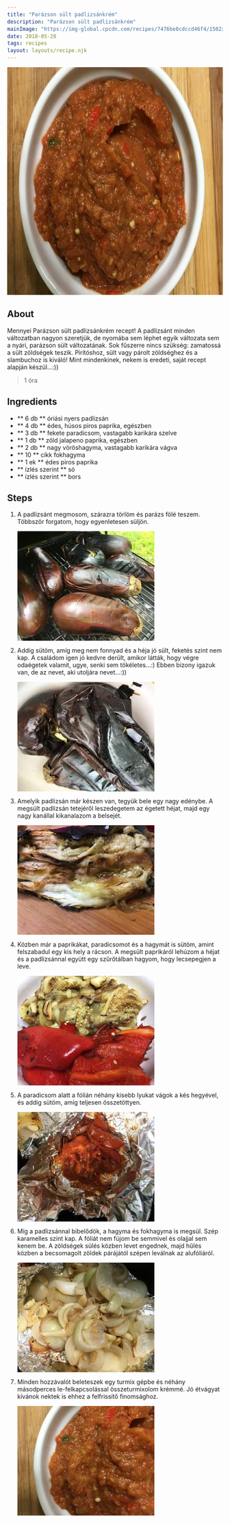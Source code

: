 ```yaml
---
title: "Parázson sült padlizsánkrém"
description: "Parázson sült padlizsánkrém"
mainImage: "https://img-global.cpcdn.com/recipes/7476be8cdccd46f4/1502x1064cq70/parazson-sult-padlizsankrem-recept-foto.jpg"
date: 2018-05-28
tags: recipes
layout: layouts/recipe.njk
---
```

                        
<p align="center"><a href="https://cookpad.com/hu/receptek/5040119-parazson-sult-padlizsankrem" rel="Recipe source page"><img width="751" height="532" src="/img/full/c23dd775ec26afce4a11ecf7ff7598c3054125a9.jpg"/></a></p>

## About
Mennyei Parázson sült padlizsánkrém recept! A padlizsánt minden változatban nagyon szeretjük, de nyomába sem léphet egyik változata sem a nyári, parázson sült változatának. Sok fűszerre nincs szükség: zamatossá a sült zöldségek teszik. Pirítóshoz, sült vagy párolt zöldséghez és a slambuchoz is kiváló! Mint mindenkinek, nekem is eredeti, saját recept alapján készül...:))

> 1 óra 

## Ingredients
* ** 6 db ** óriási nyers padlizsán
* ** 4 db ** édes, húsos piros paprika, egészben
* ** 3 db ** fekete paradicsom, vastagabb karikára szelve
* ** 1 db ** zöld jalapeno paprika, egészben
* ** 2 db ** nagy vöröshagyma, vastagabb karikára vágva
* ** 10 ** cikk fokhagyma
* ** 1 ek ** édes piros paprika
* ** ízlés szerint ** só
* ** ízlés szerint ** bors

## Steps

1. A padlizsánt megmosom, szárazra törlöm és parázs fölé teszem. Többször forgatom, hogy egyenletesen süljön.
 
    <p><img width="320" height="256" align="left" src="/img/full/706d50b94497661a797c70a1cec6833f055f41c9.jpg"/></p><div style="clear: both"/>

2. Addig sütöm, amíg meg nem fonnyad és a héja jó sült, feketés szint nem kap. A családom igen jó kedvre derült, amikor látták, hogy végre odaégetek valamit, ugye, senki sem tökéletes...:) Ebben bizony igazuk van, de az nevet, aki utoljára nevet...:))
 
    <p><img width="320" height="256" align="left" src="/img/full/ff6d93f761ee3ec0927cf10ce4aa446743682c78.jpg"/></p><div style="clear: both"/>

3. Amelyik padlizsán már készen van, tegyük bele egy nagy edénybe. A megsült padlizsán tetejéről leszedegetem az égetett héjat, majd egy nagy kanállal kikanalazom a belsejét.
 
    <p><img width="320" height="256" align="left" src="/img/full/4b7707eed641c797bd2038b908d72760d413dcdf.jpg"/></p><div style="clear: both"/>

4. Közben már a paprikákat, paradicsomot és a hagymát is sütöm, amint felszabadul egy kis hely a rácson. A megsült paprikáról lehúzom a héjat és a padlizsánnal együtt egy szűrőtálban hagyom, hogy lecsepegjen a leve.
 
    <p><img width="320" height="256" align="left" src="/img/full/7bf76a7bafd29943116db592436ec6cdb4acc74f.jpg"/></p><div style="clear: both"/>

5. A paradicsom alatt a fólián néhány kisebb lyukat vágok a kés hegyével, és addig sütöm, amíg teljesen összetöttyen.
 
    <p><img width="320" height="256" align="left" src="/img/full/53ccf7c1f5940cf3d8e9dee0998a5348379516c6.jpg"/></p><div style="clear: both"/>

6. Míg a padlizsánnal bibelődök, a hagyma és fokhagyma is megsül. Szép karamelles szint kap. A fóliát nem fújom be semmivel és olajjal sem kenem be. A zöldségek sülés közben levet engednek, majd hűlés közben a becsomagolt zöldek párájától szépen leválnak az alufóliáról.
 
    <p><img width="320" height="256" align="left" src="/img/full/7a5c51e66bc205e09de1ac4a8710eb014d3764f5.jpg"/></p><div style="clear: both"/>

7. Minden hozzávalót beleteszek egy turmix gépbe és néhány másodperces le-felkapcsolással összeturmixolom krémmé. Jó étvágyat kívánok nektek is ehhez a felfrissítő finomsághoz.
 
    <p><img width="320" height="256" align="left" src="/img/full/d87689b562cc73a4cb80d1776bf1465f5a6e15bc.jpg"/></p><div style="clear: both"/>

